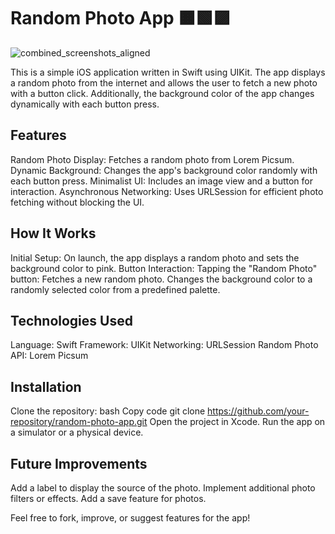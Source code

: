 # Random Photo App 🟧🟩🟪
![combined_screenshots_aligned](https://github.com/user-attachments/assets/c8ba5ad2-ce21-4584-a11f-71ecee2f38ec)

This is a simple iOS application written in Swift using UIKit. The app displays a random photo from the internet and allows the user to fetch a new photo with a button click. Additionally, the background color of the app changes dynamically with each button press.

## Features
Random Photo Display: Fetches a random photo from Lorem Picsum.
Dynamic Background: Changes the app's background color randomly with each button press.
Minimalist UI: Includes an image view and a button for interaction.
Asynchronous Networking: Uses URLSession for efficient photo fetching without blocking the UI.

## How It Works
Initial Setup: On launch, the app displays a random photo and sets the background color to pink.
Button Interaction: Tapping the "Random Photo" button:
Fetches a new random photo.
Changes the background color to a randomly selected color from a predefined palette.

## Technologies Used
Language: Swift
Framework: UIKit
Networking: URLSession
Random Photo API: Lorem Picsum

## Installation
Clone the repository:
bash
Copy code
git clone https://github.com/your-repository/random-photo-app.git
Open the project in Xcode.
Run the app on a simulator or a physical device.

## Future Improvements
Add a label to display the source of the photo.
Implement additional photo filters or effects.
Add a save feature for photos.

Feel free to fork, improve, or suggest features for the app!

